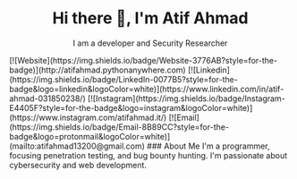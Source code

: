 <h1 align='center'> Hi there 👋, I'm Atif Ahmad   </h1>

<p align='center'>
  I am a developer and Security Researcher
</p>
 [![Website](https://img.shields.io/badge/Website-3776AB?style=for-the-badge)](http://atifahmad.pythonanywhere.com)
 [![Linkedin](https://img.shields.io/badge/LinkedIn-0077B5?style=for-the-badge&logo=linkedin&logoColor=white)](https://www.linkedin.com/in/atif-ahmad-031850238/)
 [![Instagram](https://img.shields.io/badge/Instagram-E4405F?style=for-the-badge&logo=instagram&logoColor=white)](https://www.instagram.com/atifahmad.it/)
 [![Email](https://img.shields.io/badge/Email-8B89CC?style=for-the-badge&logo=protonmail&logoColor=white)](mailto:atifahmad13200@gmail.com)
### About Me
I'm a programmer, focusing penetration testing, and bug bounty hunting. I'm passionate about cybersecurity and web development.
